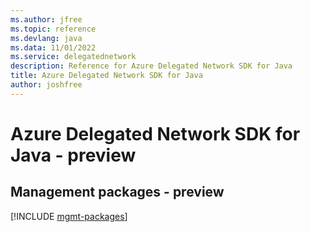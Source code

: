 ```yaml
---
ms.author: jfree
ms.topic: reference
ms.devlang: java
ms.data: 11/01/2022
ms.service: delegatednetwork
description: Reference for Azure Delegated Network SDK for Java
title: Azure Delegated Network SDK for Java
author: joshfree
---
```

# Azure Delegated Network SDK for Java - preview

## Management packages - preview
[!INCLUDE [mgmt-packages](delegated-network-mgmt-index.md)]
